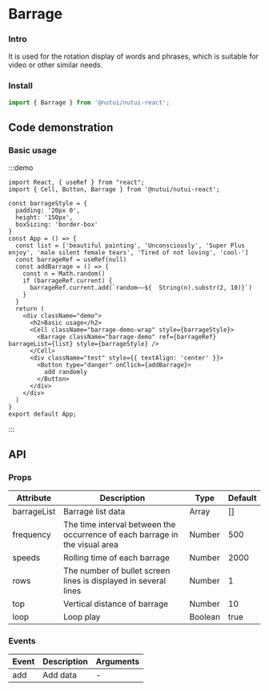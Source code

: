 # Barrage 

### Intro

It is used for the rotation display of words and phrases, which is suitable for video or other similar needs.

### Install

``` ts
import { Barrage } from '@nutui/nutui-react';
```

## Code demonstration

### Basic usage

:::demo
```tsx
import React, { useRef } from "react";
import { Cell, Button, Barrage } from '@nutui/nutui-react';

const barrageStyle = {
  padding: '20px 0',
  height: '150px',
  boxSizing: 'border-box'
}
const App = () => {
  const list = ['beautiful painting', 'Unconsciously', 'Super Plus enjoy', 'male silent female tears', 'Tired of not loving', 'cool-']
  const barrageRef = useRef(null)
  const addBarrage = () => {
    const n = Math.random()
    if (barrageRef.current) {
      barrageRef.current.add(`random——${  String(n).substr(2, 10)}`)
    }
  }
  return (
    <div className="demo">
      <h2>Basic usage</h2>
      <Cell className="barrage-demo-wrap" style={barrageStyle}>
        <Barrage className="barrage-demo" ref={barrageRef} barrageList={list} style={barrageStyle} />
      </Cell>
      <div className="test" style={{ textAlign: 'center' }}>
        <Button type="danger" onClick={addBarrage}>
          add randomly
        </Button>
      </div>
    </div>
  )
}
export default App;
```
:::


## API

### Props

| Attribute         | Description                             | Type   | Default           |
|--------------|----------------------------------|--------|------------------|
| barrageList         | Barrage list data               | Array | []              |
| frequency        | The time interval between the occurrence of each barrage in the visual area                         | Number | 500               |
| speeds         | Rolling time of each barrage | Number |  2000               |
| rows  | The number of bullet screen lines is displayed in several lines     | Number | 1 |
| top  | Vertical distance of barrage    | Number | 10 |
| loop  | Loop play     | Boolean | true |

### Events

| Event | Description           | Arguments     |
|--------|----------------|--------------|
| add  | Add data | - |